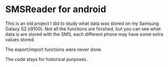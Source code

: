 # SMSReader for android

This is an old project I did to study what data was stored on my Samsung Galaxy
S2 (i9100). Not all the functions are finished, but you can see what data is are
stored with the SMS, each different phone may have some extra values stored.

The export/import functions were never done.

The code stays for historical purposes.